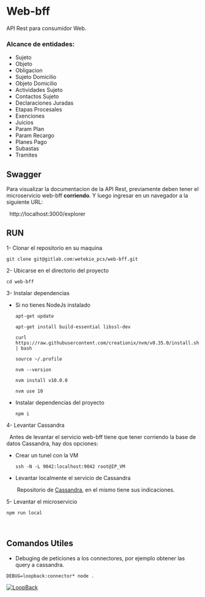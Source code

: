 # Web-bff
API Rest para consumidor Web.
### Alcance de entidades:
- Sujeto
- Objeto
- Obligacion
- Sujeto Domicilio
- Objeto Domicilio
- Actividades Sujeto
- Contactos Sujeto
- Declaraciones Juradas
- Etapas Procesales
- Exenciones
- Juicios
- Param Plan
- Param Recargo
- Planes Pago
- Subastas
- Tramites

## Swagger
Para visualizar la documentacion de la API Rest, previamente deben tener el microservicio web-bff **corriendo**. Y luego ingresar en un navegador a la siguiente URL:

&nbsp;
 http://localhost:3000/explorer


## RUN
1- Clonar el repositorio en su maquina
```
git clone git@gitlab.com:wetekio_pcs/web-bff.git
```

2- Ubicarse en el directorio del proyecto
```
cd web-bff
```

3- Instalar dependencias
  - Si no tienes NodeJs instalado
    ```
    apt-get update

    apt-get install build-essential libssl-dev

    curl https://raw.githubusercontent.com/creationix/nvm/v0.35.0/install.sh | bash

    source ~/.profile

    nvm --version

    nvm install v10.0.0

    nvm use 10
    ```

  - Instalar dependencias del proyecto
    ```
    npm i
    ```

4- Levantar Cassandra

&nbsp;
Antes de levantar el servicio web-bff tiene que tener corriendo la base de datos Cassandra, hay dos opciones:

  - Crear un tunel con la VM
    ```
    ssh -N -L 9042:localhost:9042 root@IP_VM
    ```
  - Levantar localmente el servicio de Cassandra

    &nbsp;Repositorio de [Cassandra](https://gitlab.com/wetekio_pcs/cassandra-buc/blob/master/README.md), en el mismo tiene sus indicaciones.

5- Levantar el microservicio
```
npm run local
```

&nbsp;

## Comandos Utiles
- Debuging de peticiones a los connectores, por ejemplo obtener las query a cassandra.
```
DEBUG=loopback:connector* node .
```

[![LoopBack](https://github.com/strongloop/loopback-next/raw/master/docs/site/imgs/branding/Powered-by-LoopBack-Badge-(blue)-@2x.png)](http://loopback.io/)
